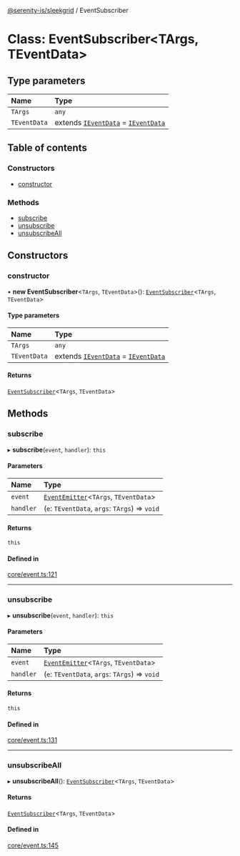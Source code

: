 [@serenity-is/sleekgrid](../README.md) / EventSubscriber

# Class: EventSubscriber\<TArgs, TEventData\>

## Type parameters

| Name | Type |
| :------ | :------ |
| `TArgs` | `any` |
| `TEventData` | extends [`IEventData`](../interfaces/IEventData.md) = [`IEventData`](../interfaces/IEventData.md) |

## Table of contents

### Constructors

- [constructor](EventSubscriber.md#constructor)

### Methods

- [subscribe](EventSubscriber.md#subscribe)
- [unsubscribe](EventSubscriber.md#unsubscribe)
- [unsubscribeAll](EventSubscriber.md#unsubscribeall)

## Constructors

### constructor

• **new EventSubscriber**\<`TArgs`, `TEventData`\>(): [`EventSubscriber`](EventSubscriber.md)\<`TArgs`, `TEventData`\>

#### Type parameters

| Name | Type |
| :------ | :------ |
| `TArgs` | `any` |
| `TEventData` | extends [`IEventData`](../interfaces/IEventData.md) = [`IEventData`](../interfaces/IEventData.md) |

#### Returns

[`EventSubscriber`](EventSubscriber.md)\<`TArgs`, `TEventData`\>

## Methods

### subscribe

▸ **subscribe**(`event`, `handler`): `this`

#### Parameters

| Name | Type |
| :------ | :------ |
| `event` | [`EventEmitter`](EventEmitter.md)\<`TArgs`, `TEventData`\> |
| `handler` | (`e`: `TEventData`, `args`: `TArgs`) => `void` |

#### Returns

`this`

#### Defined in

[core/event.ts:121](https://github.com/serenity-is/sleekgrid/blob/master/src/core/event.ts#L121)

___

### unsubscribe

▸ **unsubscribe**(`event`, `handler`): `this`

#### Parameters

| Name | Type |
| :------ | :------ |
| `event` | [`EventEmitter`](EventEmitter.md)\<`TArgs`, `TEventData`\> |
| `handler` | (`e`: `TEventData`, `args`: `TArgs`) => `void` |

#### Returns

`this`

#### Defined in

[core/event.ts:131](https://github.com/serenity-is/sleekgrid/blob/master/src/core/event.ts#L131)

___

### unsubscribeAll

▸ **unsubscribeAll**(): [`EventSubscriber`](EventSubscriber.md)\<`TArgs`, `TEventData`\>

#### Returns

[`EventSubscriber`](EventSubscriber.md)\<`TArgs`, `TEventData`\>

#### Defined in

[core/event.ts:145](https://github.com/serenity-is/sleekgrid/blob/master/src/core/event.ts#L145)
